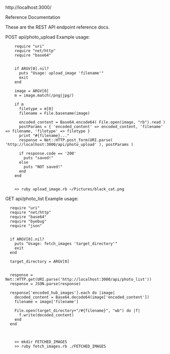 http://localhost:3000/



Reference Documentation

These are the REST API endpoint reference docs.

POST api/photo_upload
      Example usage:

        require "uri"
        require "net/http"
        require "base64"


        if ARGV[0].nil?
          puts "Usage: upload_image 'filename'"
          exit
        end

        image = ARGV[0]  
        m = image.match(/png|jpg/)

        if m
          filetype = m[0]
          filename = File.basename(image)

          encoded_content = Base64.encode64( File.open(image, "rb").read )
          postParams = { 'encoded_content' => encoded_content, 'filename' => filename, 'filetype' => filetype }
          print "#{filename}..."
          response = Net::HTTP.post_form(URI.parse( 'http://localhost:3000/api/photo_upload' ), postParams )
          
          if response.code == '200'
            puts "saved!"
          else
            puts "NOT saved!"
          end
        end


        >> ruby upload_image.rb ~/Pictures/black_cat.png 


      
GET api/photo_list
    Example usage:

      require "uri"
      require "net/http"
      require "base64"
      require "byebug"
      require "json"


      if ARGV[0].nil?
        puts "Usage: fetch_images 'target_directory'"
        exit
      end

      target_directory = ARGV[0]


      response = Net::HTTP.get(URI.parse('http://localhost:3000/api/photo_list'))
      response = JSON.parse(response)

      response['encoded_hub_images'].each do |image|
        decoded_content = Base64.decode64(image['encoded_content']) 
        filename = image['filename']
        
        File.open(target_directory+"/#{filename}", "wb") do |f|
          f.write(decoded_content)
        end
      end



        >> mkdir FETCHED_IMAGES
        >> ruby fetch_images.rb ./FETCHED_IMAGES

    
